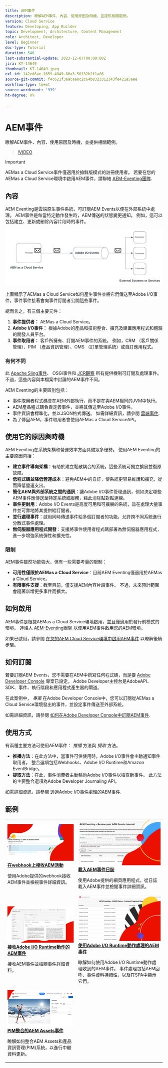 ```yaml
---
title: AEM事件
description: 瞭解AEM事件、內容、使用原因及時機，並提供相關範例。
version: Cloud Service
feature: Developing, App Builder
topic: Development, Architecture, Content Management
role: Architect, Developer
level: Beginner
doc-type: Tutorial
duration: 540
last-substantial-update: 2023-12-07T00:00:00Z
jira: KT-14649
thumbnail: KT-14649.jpeg
exl-id: 142ed6ae-1659-4849-80a3-50132b2f1a86
source-git-commit: f4c621f3a9caa8c2c64b8323312343fe421a5aee
workflow-type: tm+mt
source-wordcount: '939'
ht-degree: 0%

---
```


# AEM事件

瞭解AEM事件、內容、使用原因及時機，並提供相關範例。

>[!VIDEO](https://video.tv.adobe.com/v/3426686?quality=12&learn=on)

>[!IMPORTANT]
>
>AEMas a Cloud Service事件僅適用於搶鮮版模式的註冊使用者。 若要在您的AEMas a Cloud Service環境中啟用AEM事件，請聯絡 [AEM-Eventing團隊](mailto:grp-aem-events@adobe.com).

## 內容

AEM Eventing是雲端原生事件系統，可訂閱AEM Events以便在外部系統中處理。 AEM事件是每當特定動作發生時，AEM傳送的狀態變更通知。 例如，這可以包括建立、更新或刪除內容片段時的事件。

![AEM事件](./assets/aem-eventing.png)

上圖顯示了AEMas a Cloud Service如何產生事件並將它們傳送至Adobe I/O事件，事件事件接著會向事件訂閱者公開這些事件。

總而言之，有三個主要元件：

1. **事件提供者：** AEMas a Cloud Service。
1. **Adobe I/O事件：** 根據Adobe的產品和技術整合、擴充及建置應用程式和體驗的開發人員平台。
1. **事件取用者：** 客戶所擁有、訂閱AEM事件的系統。 例如，CRM （客戶關係管理）、PIM （產品資訊管理）、OMS （訂單管理系統）或自訂應用程式。

### 有何不同

此 [Apache Sling事件](https://sling.apache.org/documentation/bundles/apache-sling-eventing-and-job-handling.html)、 OSGi事件和 [JCR觀察](https://jackrabbit.apache.org/oak/docs/features/observation.html) 所有提供機制可訂閱及處理事件。 不過，這些內容與本檔案中討論的AEM事件不同。

AEM Eventing的主要區別包括：

- 事件取用者程式碼會在AEM外部執行，而不是在與AEM相同的JVM中執行。
- AEM產品程式碼負責定義事件，並將其傳送至Adobe I/O事件。
- 事件資訊會標準化，並以JSON格式傳送。 如需詳細資訊，請參閱 [雲端事件](https://cloudevents.io/).
- 為了傳回AEM，事件取用者會使用AEMas a Cloud ServiceAPI。


## 使用它的原因與時機

AEM Eventing在系統架構和營運效率方面具備眾多優勢。 使用AEM Eventing的主要原因包括：

- **建立事件導向架構**：有助於建立鬆散耦合的系統，這些系統可獨立擴展並復原故障。
- **低程式碼並降低營運成本**：避免AEM中的自訂，使系統更容易維護和擴充，從而降低營運支出。
- **簡化AEM與外部系統之間的通訊**：讓Adobe I/O事件管理通訊，例如決定哪些AEM事件應傳送至特定系統或服務，藉此消除點對點連線。
- **事件更耐用**：Adobe I/O Events是高度可用和可擴展的系統，旨在處理大量事件並可靠地將其提供給訂閱者。
- **並行處理事件**：啟用同時傳送事件給多個訂閱者的功能，允許跨不同系統進行分散式事件處理。
- **無伺服器應用程式開發**：支援將事件使用者程式碼部署為無伺服器應用程式，進一步增強系統彈性和擴充性。

### 限制

AEM事件雖然功能強大，但有一些需要考量的限制：

- **可用性僅限於AEMas a Cloud Service**：目前AEM Eventing僅適用於AEMas a Cloud Service。
- **有限事件支援**：截至目前，僅支援AEM內容片段事件。 不過，未來預計範圍會隨著新增更多事件而擴大。

## 如何啟用

AEM事件是根據AEMas a Cloud Service環境啟用，並且僅適用於發行前模式的環境。 連絡人 [AEM-Eventing團隊](mailto:grp-aem-events@adobe.com) 以使用AEM事件啟用您的AEM環境。

如果已啟用，請參閱 [在您的AEM Cloud Service環境中啟用AEM事件](https://developer.adobe.com/experience-cloud/experience-manager-apis/guides/events/#enable-aem-events-on-your-aem-cloud-service-environment) 以瞭解後續步驟。

## 如何訂閱

若要訂閱AEM Events，您不需要在AEM中撰寫任何程式碼，而是要 [Adobe Developer Console](https://developer.adobe.com/) 專案已設定。 Adobe Developer主控台是AdobeAPI、SDK、事件、執行階段和應用程式產生器的閘道。

在此案例中， _專案_ 在Adobe Developer Console中，您可以訂閱從AEMas a Cloud Service環境發出的事件，並設定事件傳送至外部系統。

如需詳細資訊，請參閱 [如何在Adobe Developer Console中訂閱AEM事件](https://developer.adobe.com/experience-cloud/experience-manager-apis/guides/events/#how-to-subscribe-to-aem-events-in-the-adobe-developer-console).

## 使用方式

有兩種主要方法可使用AEM事件： _推播_ 方法與 _提取_ 方法。

- **推播方法**：在此方法中，當事件可供使用時，Adobe I/O事件會主動通知事件取用者。 整合選項包括Webhooks、Adobe I/O Runtime和Amazon EventBridge。
- **提取方法**：在此，事件消費者主動輪詢Adobe I/O事件以檢查新事件。 此方法的主要整合選項為Adobe Developer Journaling API。

如需詳細資訊，請參閱 [透過Adobe I/O事件處理的AEM事件](https://developer.adobe.com/experience-cloud/experience-manager-apis/guides/events/#aem-events-processing-via-adobe-io).

## 範例

<table>
  <tr>
    <td>
        <a  href="./examples/webhook.md"><img alt="在webhook上接收AEM活動" src="./assets/examples/webhook/webhook-example.png"/></a>
        <div><strong><a href="./examples/webhook.md">在webhook上接收AEM活動</a></strong></div>
        <p>
          使用Adobe提供的webhook接收AEM事件並檢視事件詳細資訊。
        </p>
      </td>
      <td>
        <a  href="./examples/journaling.md"><img alt="載入AEM事件日誌" src="./assets/examples/journaling/eventing-journal.png"/></a>
        <div><strong><a href="./examples/journaling.md">載入AEM事件日誌</a></strong></div>
        <p>
          使用Adobe提供的網頁應用程式，從日誌載入AEM事件並檢閱事件詳細資訊。
        </p>
      </td>
    </tr>
  <tr>
    <td>
        <a  href="./examples/runtime-action.md"><img alt="接收Adobe I/O Runtime動作的AEM事件" src="./assets/examples/runtime-action/eventing-runtime.png"/></a>
        <div><strong><a href="./examples/runtime-action.md">接收Adobe I/O Runtime動作的AEM事件</a></strong></div>
        <p>
          接收AEM事件並檢閱事件詳細資料。
        </p>
      </td>
      <td>
        <a  href="./examples/event-processing-using-runtime-action.md"><img alt="使用Adobe I/O Runtime動作處理的AEM事件" src="./assets/examples/event-processing-using-runtime-action/event-processing.png"/></a>
        <div><strong><a href="./examples/event-processing-using-runtime-action.md">使用Adobe I/O Runtime動作處理的AEM事件</a></strong></div>
        <p>
          瞭解如何使用Adobe I/O Runtime動作處理收到的AEM事件。 事件處理包括AEM回呼、事件資料持續性，以及在SPA中顯示它們。
        </p>
      </td>
  </tr>    
  <tr>
    <td>
        <a  href="./examples/assets-pim-integration.md"><img alt="PIM整合的AEM Assets事件" src="./assets/examples/assets-pim-integration/PIM-integration-tile.png"/></a>
        <div><strong><a href="./examples/assets-pim-integration.md">PIM整合的AEM Assets事件</a></strong></div>
        <p>
          瞭解如何整合AEM Assets和產品資訊管理(PIM)系統，以進行中繼資料更新。
        </p>
      </td>
  </tr>  
</table>
